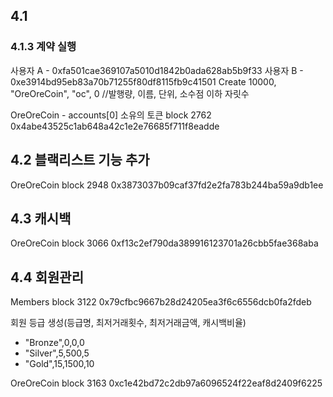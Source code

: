 ## 4.1

### 4.1.3 계약 실행
사용자 A - 0xfa501cae369107a5010d1842b0ada628ab5b9f33
사용자 B - 0xe3914bd95eb83a70b71255f80df8115fb9c41501
Create
  10000, "OreOreCoin", "oc", 0 //발행량, 이름, 단위, 소수점 이하 자릿수

OreOreCoin - accounts[0] 소유의 토큰
  block 2762
  0x4abe43525c1ab648a42c1e2e76685f711f8eadde

## 4.2 블랙리스트 기능 추가

OreOreCoin
  block 2948
  0x3873037b09caf37fd2e2fa783b244ba59a9db1ee


## 4.3 캐시백

OreOreCoin
  block 3066
  0xf13c2ef790da389916123701a26cbb5fae368aba


## 4.4 회원관리

Members
  block 3122
  0x79cfbc9667b28d24205ea3f6c6556dcb0fa2fdeb

회원 등급 생성(등급명, 최저거래횟수, 최저거래금액, 캐시백비율)
 - "Bronze",0,0,0
 - "Silver",5,500,5
 - "Gold",15,1500,10

OreOreCoin
 block 3163
 0xc1e42bd72c2db97a6096524f22eaf8d2409f6225
